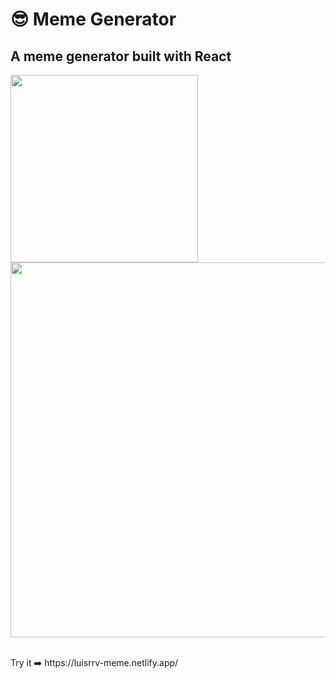 # 😎 Meme Generator

## A meme generator built with React

<p float="left">
  <img src="https://user-images.githubusercontent.com/69304255/175772753-4c1cd7e9-fca3-436a-bcd0-c7c34aee8efc.png" width="300" />
  <img src="https://user-images.githubusercontent.com/69304255/175772755-bf4af65e-0b7f-485a-910c-2247f3f94e4c.png" width="600" /> 
</p>
<br>
Try it ➡️ https://luisrrv-meme.netlify.app/
